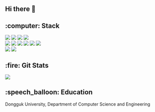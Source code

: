 ## Hi there 👋

<h2 algin = "center">:computer: Stack</h2>
<div>
  <img src="https://img.shields.io/badge/Python-3776AB?style=flat-square&logo=Python&logoColor=white"/>
  <img src="https://img.shields.io/badge/C-A8B9CC?style=flat-square&logo=C&logoColor=white"/>
  <img src="https://img.shields.io/badge/C++-00599C?style=flat-square&logo=C%2B%2B&logoColor=white"/>
  <img src="https://img.shields.io/badge/java-007396?style=flat-square&logo=java&logoColor=white"/>
</div>
<div>
  <img src="https://img.shields.io/badge/React-61DAFB?style=flat-square&logo=React&logoColor=black"/>
  <img src="https://img.shields.io/badge/React Native-61DAFB?style=flat-square&logo=React&logoColor=black"/>
  <img src="https://img.shields.io/badge/HTML-E34F26?style=flat-square&logo=html5&logoColor=white"/>
  <img src="https://img.shields.io/badge/CSS-1572B6?style=flat-square&logo=css3&logoColor=white"/>
  <img src="https://img.shields.io/badge/JavaScript-F7DF1E?style=flat-square&logo=javascript&logoColor=black"/>
  <img src="https://img.shields.io/badge/Typescript-3178C6?style=flat-square&logo=Typescript&logoColor=white"/>
</div>
<div>
  <img src="https://img.shields.io/badge/Spring-6DB33F?style=flat-square&logo=Spring&logoColor=white"/>
  <img src="https://img.shields.io/badge/MySQL-4479A1?style=flat-square&logo=MySQL&logoColor=white"/>
</div>


<h2 algin = "center">:fire: Git Stats</h2>
<div ><img src="https://github-readme-stats.vercel.app/api?username=munjji&theme=graywhite&show_icons=true"/></div>

<h2 algin = "center">:speech_balloon: Education</h2>
<p>Dongguk University, Department of Computer Science and Engineering</p>
